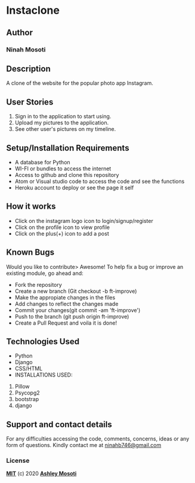 
# Instaclone

## Author
### Ninah Mosoti

## Description
A clone of the website for the popular photo app Instagram.

## User Stories
1. Sign in to the application to start using.
2. Upload my pictures to the application.
3. See other user's pictures on my timeline.

## Setup/Installation Requirements
* A database for Python
* WI-FI or bundles to access the internet 
* Access to github and clone this repository
* Atom or Visual studio code to access the code and see the functions
* Heroku account to deploy or see the page it self

## How it works
* Click on the instagram logo icon to login/signup/register
* Click on the profile icon to view profile
* Click on the plus(+) icon to add a post

## Known Bugs
Would you like to contribute> Awesome! To help fix a bug or improve an existing module, go ahead and:

* Fork the repository
* Create a new branch (Git checkout -b ft-improve)
* Make the appropiate changes in the files
* Add changes to reflect the changes made
* Commit your changes(git commit -am 'ft-improve')
* Push to the branch (git push origin ft-improve)
* Create a Pull Request and voila it is done!

## Technologies Used
- Python
- Django
- CSS/HTML
- INSTALLATIONS USED:
1. Pillow
2. Psycopg2
3. bootstrap
4. django

## Support and contact details
For any difficulties accessing the code, comments, concerns, ideas or any form of questions. Kindly contact me at ninahb746@gmail.com

### License
**[MIT](./LICENSE)** (c) 2020 **[Ashley Mosoti]()**